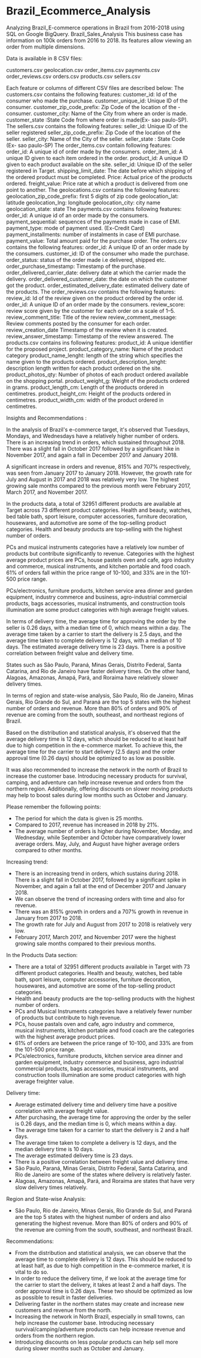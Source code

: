# Brazil_Ecommerce_Analysis
Analyzing Brazil_E-commerce operations in Brazil from 2016-2018 using SQL on Google BigQuery.
Brazil_Sales_Analysis
This business case has information on 100k orders from 2016 to 2018. Its features allow viewing an order from multiple dimensions.

Data is available in 8 CSV files:

customers.csv
geolocation.csv
order_items.csv
payments.csv
order_reviews.csv
orders.csv
products.csv
sellers.csv

Each feature or columns of different CSV files are described below: The customers.csv contains the following features: customer_id: Id of the consumer who made the purchase. customer_unique_id: Unique ID of the consumer. customer_zip_code_prefix: Zip Code of the location of the - consumer. customer_city: Name of the City from where an order is made. customer_state :State Code from where order is made(Ex- sao paulo-SP). The sellers.csv contains the following features: seller_id: Unique ID of the seller registered seller_zip_code_prefix: Zip Code of the location of the seller. seller_city: Name of the City of the seller. seller_state : State Code (Ex- sao paulo-SP) The order_items.csv contain following features: order_id: A unique id of order made by the consumers. order_item_id: A unique ID given to each item ordered in the order. product_id: A unique ID given to each product available on the site. seller_id: Unique ID of the seller registered in Target. shipping_limit_date: The date before which shipping of the ordered product must be completed. Price: Actual price of the products ordered. freight_value: Price rate at which a product is delivered from one point to another. The geolocations.csv contains the following features: geolocation_zip_code_prefix: first 5 digits of zip code geolocation_lat: latitude geolocation_lng: longitude geolocation_city: city name geolocation_state: state The payments.csv contains following features: order_id: A unique id of an order made by the consumers. payment_sequential: sequences of the payments made in case of EMI. payment_type: mode of payment used. (Ex-Credit Card) payment_installments: number of instalments in case of EMI purchase. payment_value: Total amount paid for the purchase order. The orders.csv contains the following features: order_id: A unique ID of an order made by the consumers. customer_id: ID of the consumer who made the purchase. order_status: status of the order made i.e delivered, shipped etc. order_purchase_timestamp: Timestamp of the purchase. order_delivered_carrier_date: delivery date at which the carrier made the delivery. order_delivered_customer_date: the date on which the customer got the product. order_estimated_delivery_date: estimated delivery date of the products. The order_reviews.csv contains the following features: review_id: Id of the review given on the product ordered by the order id. order_id: A unique ID of an order made by the consumers. review_score: review score given by the customer for each order on a scale of 1–5. review_comment_title: Title of the review review_comment_message: Review comments posted by the consumer for each order. review_creation_date Timestamp of the review when it is created. review_answer_timestamp: Timestamp of the review answered. The products.csv contains ins following features: product_id: A unique identifier for the proposed project. product_category_name: Name of the product category product_name_lenght: length of the string which specifies the name given to the products ordered. product_description_lenght: description length written for each product ordered on the site. product_photos_qty: Number of photos of each product ordered available on the shopping portal. product_weight_g: Weight of the products ordered in grams. product_length_cm: Length of the products ordered in centimetres. product_height_cm: Height of the products ordered in centimetres. product_width_cm: width of the product ordered in centimetres.

Insights and Recommendations :

In the analysis of Brazil's e-commerce target, it's observed that Tuesdays, Mondays, and Wednesdays have a relatively higher number of orders. There is an increasing trend in orders, which sustained throughout 2018. There was a slight fall in October 2017 followed by a significant hike in November 2017, and again a fall in December 2017 and January 2018.

A significant increase in orders and revenue, 815% and 707% respectively, was seen from January 2017 to January 2018. However, the growth rate for July and August in 2017 and 2018 was relatively very low. The highest growing sale months compared to the previous month were February 2017, March 2017, and November 2017.

In the products data, a total of 32951 different products are available at Target across 73 different product categories. Health and beauty, watches, bed table bath, sport leisure, computer accessories, furniture decoration, housewares, and automotive are some of the top-selling product categories. Health and beauty products are top-selling with the highest number of orders.

PCs and musical instruments categories have a relatively low number of products but contribute significantly to revenue. Categories with the highest average product prices are PCs, house pastels oven and cafe, agro industry and commerce, musical instruments, and kitchen portable and food coach. 61% of orders fall within the price range of 10-100, and 33% are in the 101-500 price range.

PCs/electronics, furniture products, kitchen service area dinner and garden equipment, industry commerce and business, agro-industrial commercial products, bags accessories, musical instruments, and construction tools illumination are some product categories with high average freight values.

In terms of delivery time, the average time for approving the order by the seller is 0.26 days, with a median time of 0, which means within a day. The average time taken by a carrier to start the delivery is 2.5 days, and the average time taken to complete delivery is 12 days, with a median of 10 days. The estimated average delivery time is 23 days. There is a positive correlation between freight value and delivery time.

States such as São Paulo, Paraná, Minas Gerais, Distrito Federal, Santa Catarina, and Rio de Janeiro have faster delivery times. On the other hand, Alagoas, Amazonas, Amapá, Pará, and Roraima have relatively slower delivery times.

In terms of region and state-wise analysis, São Paulo, Rio de Janeiro, Minas Gerais, Rio Grande do Sul, and Paraná are the top 5 states with the highest number of orders and revenue. More than 80% of orders and 90% of revenue are coming from the south, southeast, and northeast regions of Brazil.

Based on the distribution and statistical analysis, it's observed that the average delivery time is 12 days, which should be reduced to at least half due to high competition in the e-commerce market. To achieve this, the average time for the carrier to start delivery (2.5 days) and the order approval time (0.26 days) should be optimized to as low as possible.

It was also recommended to increase the network in the north of Brazil to increase the customer base. Introducing necessary products for survival, camping, and adventure can help increase revenue and orders from the northern region. Additionally, offering discounts on slower moving products may help to boost sales during low months such as October and January.

Please remember the following points:

- The period for which the data is given is 25 months.
- Compared to 2017, revenue has increased in 2018 by 21%.
- The average number of orders is higher during November, Monday, and Wednesday, while September and October have comparatively lower average orders. May, July, and August have higher average orders compared to other months.

Increasing trend:

- There is an increasing trend in orders, which sustains during 2018. There is a slight fall in October 2017, followed by a significant spike in November, and again a fall at the end of December 2017 and January 2018.
- We can observe the trend of increasing orders with time and also for revenue.
- There was an 815% growth in orders and a 707% growth in revenue in January from 2017 to 2018.
- The growth rate for July and August from 2017 to 2018 is relatively very low.
- February 2017, March 2017, and November 2017 were the highest growing sale months compared to their previous months.

In the Products Data section:

- There are a total of 32951 different products available in Target with 73 different product categories. Health and beauty, watches, bed table bath, sport leisure, computer accessories, furniture decoration, housewares, and automotive are some of the top-selling product categories.
- Health and beauty products are the top-selling products with the highest number of orders.
- PCs and Musical Instruments categories have a relatively fewer number of products but contribute to high revenue.
- PCs, house pastals oven and cafe, agro industry and commerce, musical instruments, kitchen portable and food coach are the categories with the highest average product prices.
- 61% of orders are between the price range of 10-100, and 33% are from the 101-500 price range.
- PCs/electronics, furniture products, kitchen service area dinner and garden equipment, industry commerce and business, agro industrial commercial products, bags accessories, musical instruments, and construction tools illumination are some product categories with high average freighter value.

Delivery time:

- Average estimated delivery time and delivery time have a positive correlation with average freight value.
- After purchasing, the average time for approving the order by the seller is 0.26 days, and the median time is 0, which means within a day.
- The average time taken for a carrier to start the delivery is 2 and a half days.
- The average time taken to complete a delivery is 12 days, and the median delivery time is 10 days.
- The average estimated delivery time is 23 days.
- There is a positive correlation between freight value and delivery time.
- São Paulo, Paraná, Minas Gerais, Distrito Federal, Santa Catarina, and Rio de Janeiro are some of the states where delivery is relatively faster.
- Alagoas, Amazonas, Amapá, Pará, and Roraima are states that have very slow delivery times relatively.

Region and State-wise Analysis:

- São Paulo, Rio de Janeiro, Minas Gerais, Rio Grande do Sul, and Paraná are the top 5 states with the highest number of orders and also generating the highest revenue. More than 80% of orders and 90% of the revenue are coming from the south, southeast, and northeast Brazil.

Recommendations:

- From the distribution and statistical analysis, we can observe that the average time to complete delivery is 12 days. This should be reduced to at least half, as due to high competition in the e-commerce market, it is vital to do so.
- In order to reduce the delivery time, if we look at the average time for the carrier to start the delivery, it takes at least 2 and a half days. The order approval time is 0.26 days. These two should be optimized as low as possible to result in faster deliveries.
- Delivering faster in the northern states may create and increase new customers and revenue from the north.
- Increasing the network in North Brazil, especially in small towns, can help increase the customer base. Introducing necessary survival/camping/adventure products can help increase revenue and orders from the northern region.
- Introducing discounts on less popular products can help sell more during slower months such as October and January.

